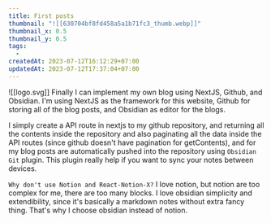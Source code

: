 ```yaml
---
title: First posts
thumbnail: "![[630704bf8fd458a5a1b71fc3_thumb.webp]]"
thumbnail_x: 0.5
thumbnail_y: 0.5
tags:
  - 
createdAt: 2023-07-12T16:12:29+07:00
updatedAt: 2023-07-12T17:37:04+07:00
---
```

![[logo.svg]]
Finally I can implement my own blog using NextJS, Github, and Obsidian.
I'm using NextJS as the framework for this website, Github for storing all of the blog posts, and Obsidian as editor for the blogs.

I simply create a API route in nextjs to my github repository, and returning all the contents inside the repository and also paginating all the data inside the API routes (since github doesn't have pagination for getContents), and for my blog posts are automatically pushed into the repository using `Obsidian Git` plugin. This plugin really help if you want to sync your notes between devices.

`Why don't use Notion and React-Notion-X?`
I love notion, but notion are too complex for me, there are too many blocks.
I love obsidian simplicity and extendibility, since it's basically a markdown notes without extra fancy thing.
That's why I choose obsidian instead of notion.